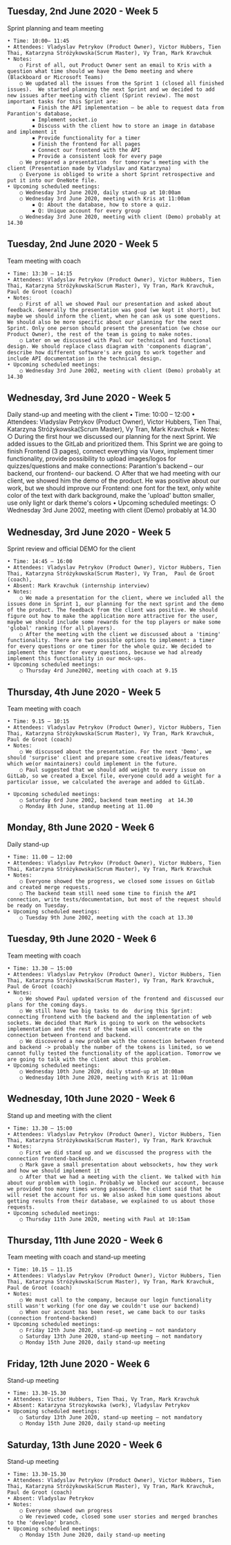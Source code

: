 ## Tuesday, 2nd June 2020 - Week 5
Sprint planning and team meeting

	• Time: 10:00– 11:45
	• Attendees: Vladyslav Petrykov (Product Owner), Victor Hubbers, Tien Thai, Katarzyna Stróżykowska(Scrum Master), Vy Tran, Mark Kravchuk
	• Notes: 
		○ First of all, out Product Owner sent an email to Kris with a question what time should we have the Demo meeting and where (Blackboard or Microsoft Teams)
		○ We updated all the issues from the Sprint 1 (closed all finished issues).  We started planning the next Sprint and we decided to add new issues after meeting with client (Sprint review). The most important tasks for this Sprint are: 
			▪ Finish the API implementation – be able to request data from Parantion's database,
			▪ Implement socket.io
			▪ Discuss with the client how to store an image in database and implement it
			▪ Provide functionality for a timer
			▪ Finish the frontend for all pages
			▪ Connect our frontend with the API
			▪ Provide a consistent look for every page
		○ We prepared a presentation  for tomorrow's meeting with the client (Presentation made by Vladyslav and Katarzyna)
		○ Everyone is obliged to write a short Sprint retrospective and put it into our OneNote file.
	• Upcoming scheduled meetings: 
		○ Wednesday 3rd June 2020, daily stand-up at 10:00am
		○ Wednesday 3rd June 2020, meeting with Kris at 11:00am
			▪ Q: About the database, how to store a quiz.
			▪ Q: Unique account for every group
		○ Wednesday 3rd June 2020, meeting with client (Demo) probably at 14.30
			
	

## Tuesday, 2nd June 2020 - Week 5
Team meeting with coach

	• Time: 13:30 – 14:15
	• Attendees: Vladyslav Petrykov (Product Owner), Victor Hubbers, Tien Thai, Katarzyna Stróżykowska(Scrum Master), Vy Tran, Mark Kravchuk, Paul de Groot (coach)
	• Notes: 
		○ First of all we showed Paul our presentation and asked about feedback. Generally the presentation was good (we kept it short), but maybe we should inform the client, when he can ask us some questions. We should also be more specific about our planning for the next Sprint. Only one person should present the presentation (we chose our Product Owner), the rest of the team is going to make notes.
		○ Later on we discussed with Paul our technical and functional design. We should replace class diagram with 'components diagram', describe how different software's are going to work together and include API documentation in the technical design. 
	• Upcoming scheduled meetings: 
		○ Wednesday 3rd June 2002, meeting with client (Demo) probably at 14.30
			
			
## Wednesday, 3rd June 2020 - Week 5
Daily stand-up and meeting with the client 
	• Time: 10:00 – 12:00
	• Attendees: Vladyslav Petrykov (Product Owner), Victor Hubbers, Tien Thai, Katarzyna Stróżykowska(Scrum Master), Vy Tran, Mark Kravchuk
	• Notes: 
		○ During the first hour we discussed our planning for the next Sprint. We added issues to the GitLab and prioritized them.  This Sprint we are going to finish Frontend (3 pages), connect everything via Vuex, implement timer functionality, provide possibility to upload images/logos for quizzes/questions and make connections: Parantion's backend – our backend, our frontend- our backend.
		○ After that we had meeting with our client, we showed him the demo of the product. He was positive about our work, but we should improve our Frontend: one font for the text, only white color of the text with dark background, make the 'upload' button smaller, use only light or dark theme's colors
	• Upcoming scheduled meetings: 
		○ Wednesday 3rd June 2002, meeting with client (Demo) probably at 14.30


## Wednesday, 3rd June 2020 - Week 5
Sprint review and official DEMO for the client 

	• Time: 14:45 – 16:00
	• Attendees: Vladyslav Petrykov (Product Owner), Victor Hubbers, Tien Thai, Katarzyna Stróżykowska(Scrum Master), Vy Tran,  Paul de Groot (coach), 
	• Absent: Mark Kravchuk (internship interview)
	• Notes: 
		○ We made a presentation for the client, where we included all the issues done in Sprint 1, our planning for the next sprint and the demo of the product. The feedback from the client was positive. We should figure out how to make the application more attractive for the user, maybe we should include some rewards for the top players or make some 'global' ranking (for all players). 
		○ After the meeting with the client we discussed about a 'timing' functionality. There are two possible options to implement: a timer for every questions or one timer for the whole quiz. We decided to implement the timer for every questions, because we had already implement this functionality in our mock-ups.
	• Upcoming scheduled meetings: 
		○ Thursday 4rd June2002, meeting with coach at 9.15
		
		
## Thursday, 4th June 2020 - Week 5
Team meeting with coach

	• Time: 9.15 – 10:15
	• Attendees: Vladyslav Petrykov (Product Owner), Victor Hubbers, Tien Thai, Katarzyna Stróżykowska(Scrum Master), Vy Tran, Mark Kravchuk, Paul de Groot (coach)
	• Notes: 
		○ We discussed about the presentation. For the next 'Demo', we should 'surprise' client and prepare some creative ideas/features which we(or maintainers) could implement in the future. 
		○ Paul suggested that we should add weight to every issue on GitLab, so we created a Excel file, everyone could add a weight for a particular issue, we calculated the average and added to GitLab.
		
	• Upcoming scheduled meetings: 
		○ Saturday 6rd June 2002, backend team meeting  at 14.30
		○ Monday 8th June, standup meeting at 11.00


## Monday, 8th June 2020 - Week 6
Daily stand-up

	• Time: 11.00 – 12:00
	• Attendees: Vladyslav Petrykov (Product Owner), Victor Hubbers, Tien Thai, Katarzyna Stróżykowska(Scrum Master), Vy Tran, Mark Kravchuk
	• Notes: 
		○ Everyone showed the progress, we closed some issues on Gitlab and created merge requests. 
		○ The backend team still need some time to finish the API connection, write tests/documentation, but most of the request should be ready on Tuesday.
	• Upcoming scheduled meetings: 
		○ Tuesday 9th June 2002, meeting with the coach at 13.30


## Tuesday, 9th June 2020 - Week 6
Team meeting with coach

	• Time: 13.30 – 15:00
	• Attendees: Vladyslav Petrykov (Product Owner), Victor Hubbers, Tien Thai, Katarzyna Stróżykowska(Scrum Master), Vy Tran, Mark Kravchuk, Paul de Groot (coach)
	• Notes: 
		○ We showed Paul updated version of the frontend and discussed our plans for the coming days.
		○ We still have two big tasks to do  during this Sprint: connecting frontend with the backend and the implementation of web sockets. We decided that Mark is going to work on the websockets implementation and the rest of the team will concentrate on the connection between frontend and backend. 
		○ We discovered a new problem with the connection between frontend and backend -> probably the number of the tokens is limited, so we cannot fully tested the functionality of the application. Tomorrow we are going to talk with the client about this problem. 
	• Upcoming scheduled meetings: 
		○ Wednesday 10th June 2020, daily stand-up at 10:00am
		○ Wednesday 10th June 2020, meeting with Kris at 11:00am
		
## Wednesday, 10th June 2020 - Week 6
Stand up and meeting with the client

	• Time: 13.30 – 15:00
	• Attendees: Vladyslav Petrykov (Product Owner), Victor Hubbers, Tien Thai, Katarzyna Stróżykowska(Scrum Master), Vy Tran, Mark Kravchuk
	• Notes: 
		○ First we did stand up and we discussed the progress with the connection frontend-backend. 
		○ Mark gave a small presentation about websockets, how they work and how we should implement it
		○ After that we had a meeting with the client. We talked with him about our problem with login. Probably we blocked our account, because we provided too many times wrong password. The client said that he will reset the account for us. We also asked him some questions about getting results from their database, we explained to us about those requests.
	• Upcoming scheduled meetings: 
		○ Thursday 11th June 2020, meeting with Paul at 10:15am
	
	
## Thursday, 11th June 2020 - Week 6
Team meeting with coach and stand-up meeting

	• Time: 10.15 – 11.15
	• Attendees: Vladyslav Petrykov (Product Owner), Victor Hubbers, Tien Thai, Katarzyna Stróżykowska(Scrum Master), Vy Tran, Mark Kravchuk, Paul de Groot (coach)
	• Notes: 
		○ We must call to the company, because our login functionality still wasn't working (for one day we couldn't use our backend)
		○ When our account has been reset, we came back to our tasks (connection frontend-backend)
	• Upcoming scheduled meetings: 
		○ Friday 12th June 2020, stand-up meeting – not mandatory
		○ Saturday 13th June 2020, stand-up meeting – not mandatory
		○ Monday 15th June 2020, daily stand-up meeting

## Friday, 12th June 2020 - Week 6
Stand-up meeting

	• Time: 13.30-15.30
	• Attendees: Victor Hubbers, Tien Thai, Vy Tran, Mark Kravchuk
	• Absent: Katarzyna Strozykowska (work), Vladyslav Petrykov
	• Upcoming scheduled meetings: 
		○ Saturday 13th June 2020, stand-up meeting – not mandatory
		○ Monday 15th June 2020, daily stand-up meeting
		
		
## Saturday, 13th June 2020 - Week 6
Stand-up meeting

	• Time: 13.30-15.30
	• Attendees: Vladyslav Petrykov (Product Owner), Victor Hubbers, Tien Thai, Katarzyna Stróżykowska(Scrum Master), Vy Tran, Mark Kravchuk, Paul de Groot (coach)
	• Absent: Vladyslav Petrykov
	• Notes: 
		○ Everyone showed own progress
		○ We reviewed code, closed some user stories and merged branches to the 'develop' branch.
	• Upcoming scheduled meetings: 
		○ Monday 15th June 2020, daily stand-up meeting

